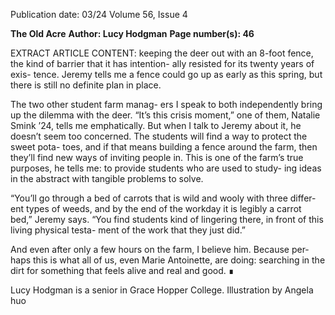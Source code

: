 Publication date: 03/24
Volume 56, Issue 4

**The Old Acre**
**Author: Lucy Hodgman**
**Page number(s): 46**

EXTRACT ARTICLE CONTENT:
keeping the deer out with an 8-foot fence, 
the kind of barrier that it has intention-
ally resisted for its twenty years of exis-
tence. Jeremy tells me a fence could go 
up as early as this spring, but there is still 
no definite plan in place. 


The two other student farm manag-
ers I speak to both independently bring 
up the dilemma with the deer. “It’s this 
crisis moment,” one of them, Natalie 
Smink ’24, tells me emphatically. But 
when I talk to Jeremy about it, he doesn’t 
seem too concerned. The students will 
find a way to protect the sweet pota-
toes, and if that means building a fence 
around the farm, then they’ll find new 
ways of inviting people in. This is one of 
the farm’s true purposes, he tells me: to 
provide students who are used to study-
ing ideas in the abstract with tangible 
problems to solve. 


“You’ll go through a bed of carrots 
that is wild and wooly with three differ-
ent types of weeds, and by the end of the 
workday it is legibly a carrot bed,” Jeremy 
says. “You find students kind of lingering 
there, in front of this living physical testa-
ment of the work that they just did.”


And even after only a few hours on 
the farm, I believe him. Because per-
haps this is what all of us, even Marie 
Antoinette, are doing: searching in the 
dirt for something that feels alive and 
real and good. ∎	 	
	
Lucy Hodgman is a senior in 
Grace Hopper College.
Illustration by Angela huo